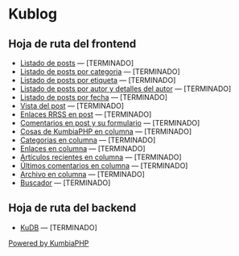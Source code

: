 # Kublog
## Hoja de ruta del frontend
* [Listado de posts](http://kublog.multisitio.es/blog) — [TERMINADO]
* [Listado de posts por categoria](http://kublog.multisitio.es/blog/category/saludos/) — [TERMINADO]
* [Listado de posts por etiqueta](http://kublog.multisitio.es/blog/tag/buen-rollo/) — [TERMINADO]
* [Listado de posts por autor y detalles del autor](http://kublog.multisitio.es/blog/author/demonio/) — [TERMINADO]
* [Listado de posts por fecha](http://kublog.multisitio.es/blog/2017/03/) — [TERMINADO]
* [Vista del post](http://kublog.multisitio.es/blog/2017/02/24/dummy) — [TERMINADO]
* [Enlaces RRSS en post](http://kublog.multisitio.es/blog) — [TERMINADO]
* [Comentarios en post y su formulario](http://kublog.multisitio.es/blog/2017/02/24/dummy#comments) — [TERMINADO]
* [Cosas de KumbiaPHP en columna](http://kublog.multisitio.es/blog) — [TERMINADO]
* [Categorias en columna](http://kublog.multisitio.es/blog) — [TERMINADO]
* [Enlaces en columna](http://kublog.multisitio.es/blog) — [TERMINADO]
* [Artículos recientes en columna](http://kublog.multisitio.es/blog) — [TERMINADO]
* [Últimos comentarios en columna](http://kublog.multisitio.es/blog) — [TERMINADO]
* [Archivo en columna](http://kublog.multisitio.es/blog) — [TERMINADO]
* [Buscador](http://kublog.multisitio.es/blog/search?q=hola) — [TERMINADO]

## Hoja de ruta del backend
* [KuDB](http://kudb.multisitio.es) — [TERMINADO]

[Powered by KumbiaPHP](http://kumbiaphp.com)
